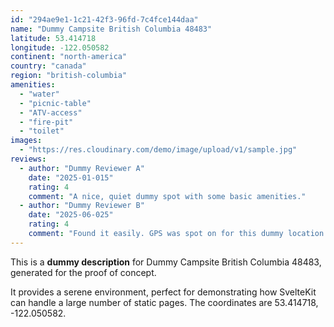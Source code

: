 ```yaml
---
id: "294ae9e1-1c21-42f3-96fd-7c4fce144daa"
name: "Dummy Campsite British Columbia 48483"
latitude: 53.414718
longitude: -122.050582
continent: "north-america"
country: "canada"
region: "british-columbia"
amenities:
  - "water"
  - "picnic-table"
  - "ATV-access"
  - "fire-pit"
  - "toilet"
images:
  - "https://res.cloudinary.com/demo/image/upload/v1/sample.jpg"
reviews:
  - author: "Dummy Reviewer A"
    date: "2025-01-015"
    rating: 4
    comment: "A nice, quiet dummy spot with some basic amenities."
  - author: "Dummy Reviewer B"
    date: "2025-06-025"
    rating: 4
    comment: "Found it easily. GPS was spot on for this dummy location."
---
```


This is a **dummy description** for Dummy Campsite British Columbia 48483, generated for the proof of concept.

It provides a serene environment, perfect for demonstrating how SvelteKit can handle a large number of static pages. The coordinates are 53.414718, -122.050582.
